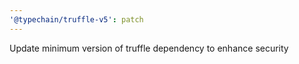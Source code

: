 ```yaml
---
'@typechain/truffle-v5': patch
---
```


Update minimum version of truffle dependency to enhance security
